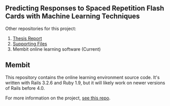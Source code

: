 
Predicting Responses to Spaced Repetition Flash Cards with Machine Learning Techniques
-----------------------

Other repositories for this project:
 1.  [Thesis Report](https://github.com/jordwest/Thesis-Report)
 2.  [Supporting Files](http://www.github.com/jordwest/thesis)
 3.  Membit online learning software (Current)

 Membit
 ---------------

 This repository contains the online learning environment source code.
 It's written with Rails 3.2.6 and Ruby 1.9, but it will likely work on newer
 versions of Rails before 4.0.

 For more information on the project, [see this repo](https://github.com/jordwest/Thesis-Report).
